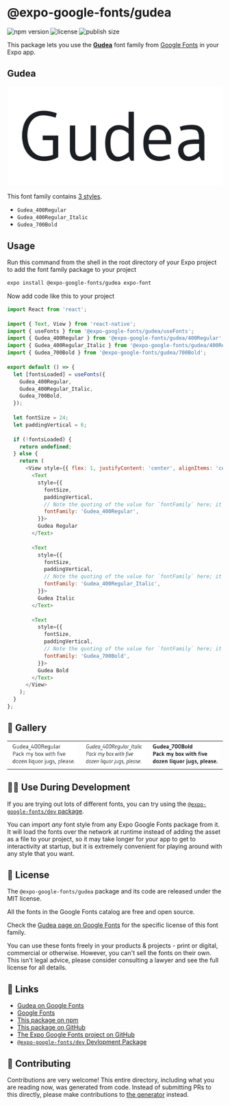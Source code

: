 # @expo-google-fonts/gudea

![npm version](https://flat.badgen.net/npm/v/@expo-google-fonts/gudea)
![license](https://flat.badgen.net/github/license/expo/google-fonts)
![publish size](https://flat.badgen.net/packagephobia/install/@expo-google-fonts/gudea)

This package lets you use the [**Gudea**](https://fonts.google.com/specimen/Gudea) font family from [Google Fonts](https://fonts.google.com/) in your Expo app.

## Gudea

![Gudea](./font-family.png)

This font family contains [3 styles](#-gallery).

- `Gudea_400Regular`
- `Gudea_400Regular_Italic`
- `Gudea_700Bold`

## Usage

Run this command from the shell in the root directory of your Expo project to add the font family package to your project
```sh
expo install @expo-google-fonts/gudea expo-font
```

Now add code like this to your project
```js
import React from 'react';

import { Text, View } from 'react-native';
import { useFonts } from '@expo-google-fonts/gudea/useFonts';
import { Gudea_400Regular } from '@expo-google-fonts/gudea/400Regular';
import { Gudea_400Regular_Italic } from '@expo-google-fonts/gudea/400Regular_Italic';
import { Gudea_700Bold } from '@expo-google-fonts/gudea/700Bold';

export default () => {
  let [fontsLoaded] = useFonts({
    Gudea_400Regular,
    Gudea_400Regular_Italic,
    Gudea_700Bold,
  });

  let fontSize = 24;
  let paddingVertical = 6;

  if (!fontsLoaded) {
    return undefined;
  } else {
    return (
      <View style={{ flex: 1, justifyContent: 'center', alignItems: 'center' }}>
        <Text
          style={{
            fontSize,
            paddingVertical,
            // Note the quoting of the value for `fontFamily` here; it expects a string!
            fontFamily: 'Gudea_400Regular',
          }}>
          Gudea Regular
        </Text>

        <Text
          style={{
            fontSize,
            paddingVertical,
            // Note the quoting of the value for `fontFamily` here; it expects a string!
            fontFamily: 'Gudea_400Regular_Italic',
          }}>
          Gudea Italic
        </Text>

        <Text
          style={{
            fontSize,
            paddingVertical,
            // Note the quoting of the value for `fontFamily` here; it expects a string!
            fontFamily: 'Gudea_700Bold',
          }}>
          Gudea Bold
        </Text>
      </View>
    );
  }
};

```

## 🔡 Gallery


||||
|-|-|-|
|![Gudea_400Regular](.//400Regular/Gudea_400Regular.ttf.png)|![Gudea_400Regular_Italic](.//400Regular_Italic/Gudea_400Regular_Italic.ttf.png)|![Gudea_700Bold](.//700Bold/Gudea_700Bold.ttf.png)||


## 👩‍💻 Use During Development

If you are trying out lots of different fonts, you can try using the [`@expo-google-fonts/dev` package](https://github.com/freeboub/google-fonts/tree/master/font-packages/dev#readme).

You can import *any* font style from any Expo Google Fonts package from it. It will load the fonts
over the network at runtime instead of adding the asset as a file to your project, so it may take longer
for your app to get to interactivity at startup, but it is extremely convenient
for playing around with any style that you want.

## 📖 License

The `@expo-google-fonts/gudea` package and its code are released under the MIT license.

All the fonts in the Google Fonts catalog are free and open source.

Check the [Gudea page on Google Fonts](https://fonts.google.com/specimen/Gudea) for the specific license of this font family.

You can use these fonts freely in your products & projects - print or digital, commercial or otherwise. However, you can't sell the fonts on their own. This isn't legal advice, please consider consulting a lawyer and see the full license for all details.

## 🔗 Links

- [Gudea on Google Fonts](https://fonts.google.com/specimen/Gudea)
- [Google Fonts](https://fonts.google.com/)
- [This package on npm](https://www.npmjs.com/package/@expo-google-fonts/gudea)
- [This package on GitHub](https://github.com/freeboub/google-fonts/tree/master/font-packages/gudea)
- [The Expo Google Fonts project on GitHub](https://github.com/freeboub/google-fonts)
- [`@expo-google-fonts/dev` Devlopment Package](https://github.com/freeboub/google-fonts/tree/master/font-packages/dev)

## 🤝 Contributing

Contributions are very welcome! This entire directory, including what you are reading now, was generated from code. Instead of submitting PRs to this directly, please make contributions to [the generator](https://github.com/freeboub/google-fonts/tree/master/packages/generator) instead.
